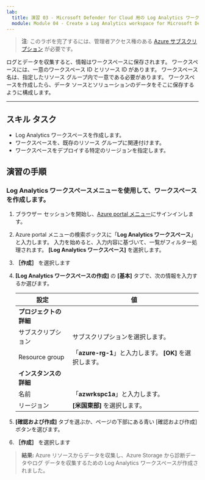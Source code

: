 ```yaml
---
lab:
  title: 演習 03 - Microsoft Defender for Cloud 用の Log Analytics ワークスペースを作成する
  module: Module 04 - Create a Log Analytics workspace for Microsoft Defender for Cloud
---
```



>**注**: このラボを完了するには、管理者アクセス権のある [Azure サブスクリプション](https://azure.microsoft.com/en-us/free/?azure-portal=true) が必要です。 


ログとデータを収集すると、情報はワークスペースに保存されます。 ワークスペースには、一意のワークスペース ID とリソース ID があります。 ワークスペース名は、指定したリソース グループ内で一意である必要があります。 ワークスペースを作成したら、データ ソースとソリューションのデータをそこに保存するように構成します。 

---

## スキル タスク

- Log Analytics ワークスペースを作成します。
- ワークスペースを、既存のリソース グループに関連付けます。
- ワークスペースをデプロイする特定のリージョンを指定します。

## 演習の手順 

### Log Analytics ワークスペースメニューを使用して、ワークスペースを作成します。

1. ブラウザー セッションを開始し、[Azure portal メニュー](https://portal.azure.com/)にサインインします。
   
2. Azure portal メニューの検索ボックスに「**Log Analytics ワークスペース**」と入力します。 入力を始めると、入力内容に基づいて、一覧がフィルター処理されます。 **[Log Analytics ワークスペース]** を選択します。

4. **［作成］** を選択します

5. **[Log Analytics ワークスペースの作成]** の **[基本]** タブで、次の情報を入力するか選びます。
   
   |設定|値|
   |---|---|
   |**プロジェクトの詳細**|
   |サブスクリプション|サブスクリプションを選択します。|
   |Resource group|「**azure-rg-1**」と入力します。 **[OK]** を選択します。|
   |**インスタンスの詳細**|
   |名前|「**azwrkspc1a**」と入力します。|
   |リージョン|**[米国東部]** を選択します。|

6. **[確認および作成]** タブを選ぶか、ページの下部にある青い [確認および作成] ボタンを選びます。
  
8. **［作成］** を選択します

> **結果:** Azure リソースからデータを収集し、Azure Storage から診断データやログ データを収集するための Log Analytics ワークスペースが作成されました。
